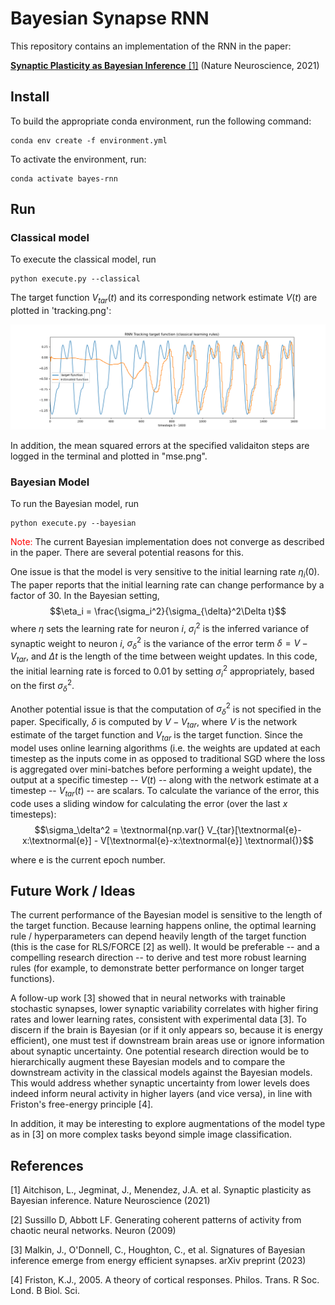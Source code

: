 # Bayesian Synapse RNN
This repository contains an implementation of the RNN in the paper:

[**Synaptic Plasticity as Bayesian Inference** [1]](https://www.nature.com/articles/s41593-021-00809-5)  (Nature Neuroscience, 2021)


## Install 
To build the appropriate conda environment, run the following command:
```
conda env create -f environment.yml
```
To activate the environment, run:
```
conda activate bayes-rnn
```

## Run

### Classical model
To execute the classical model, run
```
python execute.py --classical
```
The target function $V_{tar}(t)$ and its corresponding network estimate $V(t)$ are plotted in 'tracking.png':

![tracking.png](tracking.png)

In addition, the mean squared errors at the specified validaiton steps are logged in the terminal and plotted in "mse.png".


### Bayesian Model

To run the Bayesian model, run
```
python execute.py --bayesian
```

<span style="color:red">Note:</span> The current Bayesian implementation does not converge as described in the paper. There are several potential reasons for this.

One issue is that the model is very sensitive to the initial learning rate $\eta_i(0)$. The paper reports that the initial learning rate can change performance by a factor of 30. In the Bayesian setting, $$\eta_i = \frac{\sigma_i^2}{\sigma_{\delta}^2\Delta t}$$ where $\eta$ sets the learning rate for neuron $i$, $\sigma_i^2$ is the inferred variance of synaptic weight to neuron $i$, $\sigma_\delta^2$ is the variance of the error term $\delta = V - V_{tar}$, and $\Delta t$ is the length of the time between weight updates. In this code, the initial learning rate is forced to 0.01 by setting $\sigma_i^2$ appropriately, based on the first $\sigma_\delta^2$.

Another potential issue is that the computation of $\sigma_\delta^2$ is not specified in the paper. Specifically, $\delta$ is computed by $V - V_{tar}$, where $V$ is the network estimate of the target function and $V_{tar}$ is the target function. Since the model uses online learning algorithms (i.e. the weights are updated at each timestep as the inputs come in as opposed to traditional SGD where the loss is aggregated over mini-batches before performing a weight update), the output at a specific timestep -- $V(t)$ -- along with the network estimate at a timestep -- $V_{tar}(t)$ -- are scalars. To calculate the variance of the error, this code uses a sliding window for calculating the error (over the last $x$ timesteps): 
$$\sigma_\delta^2 = \textnormal{np.var(} V_{tar}[\textnormal{e}-x:\textnormal{e}] - V[\textnormal{e}-x:\textnormal{e}]  \textnormal{)}$$

where e is the current epoch number.

## Future Work / Ideas

The current performance of the Bayesian model is sensitive to the length of the target function. Because learning happens online, the optimal learning rule / hyperparameters can depend heavily length of the target function (this is the case for RLS/FORCE [2] as well). It would be preferable -- and a compelling research direction -- to derive and test more robust learning rules (for example, to demonstrate better performance on longer target functions).

A follow-up work [3] showed that in neural networks with trainable stochastic synapses, lower synaptic variability correlates with higher firing rates and lower learning rates, consistent with experimental data [3]. To discern if the brain is Bayesian (or if it only appears so, because it is energy efficient), one must test if downstream brain areas use or ignore information about synaptic uncertainty. One potential research direction would be to hierarchically augment these Bayesian models and to compare the downstream activity in the classical models against the Bayesian models. This would address whether synaptic uncertainty from lower levels does indeed inform neural activity in higher layers (and vice versa), in line with Friston's free-energy principle [4].

In addition, it may be interesting to explore augmentations of the model type as in [3] on more complex tasks beyond simple image classification.
 
## References

[1] Aitchison, L., Jegminat, J., Menendez, J.A. et al. Synaptic plasticity as Bayesian inference. Nature Neuroscience (2021)

[2] Sussillo D, Abbott LF. Generating coherent patterns of activity from chaotic neural networks. Neuron (2009)

[3] Malkin, J., O'Donnell, C., Houghton, C., et al. Signatures of Bayesian inference emerge from energy efficient synapses. arXiv preprint (2023)

[4] Friston, K.J., 2005. A theory of cortical responses. Philos. Trans. R Soc. Lond. B Biol. Sci. 
